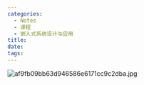 ```yaml
---
categories:
  - Notes
  - 课程
  - 嵌入式系统设计与应用
title:
date:
tags:
---
```

![af9fb09bb63d946586e6171cc9c2dba.jpg](https://cdn.jsdelivr.net/gh/zhengyangWang1/image@main/img/af9fb09bb63d946586e6171cc9c2dba.jpg)
